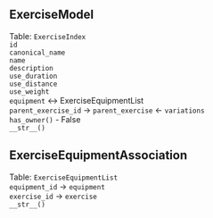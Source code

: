 ## ExerciseModel
Table: `ExerciseIndex`  
`id`  
`canonical_name`  
`name`  
`description`  
`use_duration`  
`use_distance`  
`use_weight`  
`equipment` <-> ExerciseEquipmentList  
`parent_exercise_id` -> `parent_exercise` <- `variations`  
`has_owner()` - False  
`__str__()`  

## ExerciseEquipmentAssociation
Table: `ExerciseEquipmentList`  
`equipment_id` -> `equipment`  
`exercise_id` -> `exercise`  
`__str__()`  
